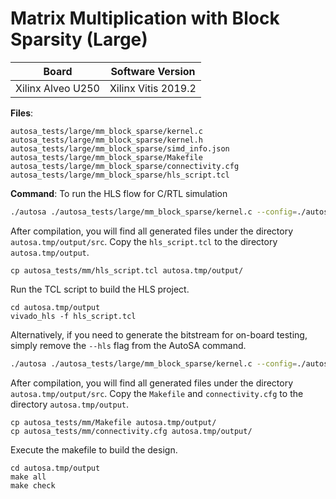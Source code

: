 # Matrix Multiplication with Block Sparsity (Large)

Board        | Software Version
-------------|-----------------
Xilinx Alveo U250 | Xilinx Vitis 2019.2

__Files__:
```
autosa_tests/large/mm_block_sparse/kernel.c
autosa_tests/large/mm_block_sparse/kernel.h
autosa_tests/large/mm_block_sparse/simd_info.json
autosa_tests/large/mm_block_sparse/Makefile
autosa_tests/large/mm_block_sparse/connectivity.cfg
autosa_tests/large/mm_block_sparse/hls_script.tcl
```

__Command__:
To run the HLS flow for C/RTL simulation
```bash
./autosa ./autosa_tests/large/mm_block_sparse/kernel.c --config=./autosa_config/autosa_config.json --target=autosa_hls_c --output-dir=./autosa.tmp/output --sa-sizes="{kernel[]->space_time[3];kernel[]->array_part[256,256,512];kernel[]->latency[32,32];kernel[]->simd[8]}" --simd-info=./autosa_tests/large/mm_block_sparse/simd_info.json --host-serialize --hls --block-sparse --block-sparse-ratio="{kernel[]->A[4,8]}"
```

After compilation, you will find all generated files under the directory `autosa.tmp/output/src`. Copy the `hls_script.tcl` to the directory `autosa.tmp/output`.

```
cp autosa_tests/mm/hls_script.tcl autosa.tmp/output/
```

Run the TCL script to build the HLS project.

```
cd autosa.tmp/output
vivado_hls -f hls_script.tcl
```

Alternatively, if you need to generate the bitstream for on-board testing, simply remove the `--hls` flag from the AutoSA command.
```bash
./autosa ./autosa_tests/large/mm_block_sparse/kernel.c --config=./autosa_config/autosa_config.json --target=autosa_hls_c --output-dir=./autosa.tmp/output --sa-sizes="{kernel[]->space_time[3];kernel[]->array_part[256,256,512];kernel[]->latency[32,32];kernel[]->simd[8]}" --simd-info=./autosa_tests/mm_block_sparse/simd_info.json --host-serialize --block-sparse --block-sparse-ratio="{kernel[]->A[4,8]}"
```

After compilation, you will find all generated files under the directory `autosa.tmp/output/src`. Copy the `Makefile` and `connectivity.cfg` to the directory `autosa.tmp/output`.

```
cp autosa_tests/mm/Makefile autosa.tmp/output/
cp autosa_tests/mm/connectivity.cfg autosa.tmp/output/
```

Execute the makefile to build the design.

```
cd autosa.tmp/output
make all
make check
```